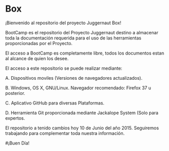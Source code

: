 # Box
¡Bienvenido al repositorio del proyecto Juggernaut Box!

BootCamp es el repositorio del Proyecto Juggernaut destino a almacenar toda la documentación requerida para el uso de las herramientas proporcionadas por el Proyecto.

El acceso a BootCamp es completamente libre, todos los documentos estan al alcance de quien los desee.

El acceso a este repositorio se puede realizar mediante:

A. Dispositivos moviles (Versiones de navegadores actualizados).

B. Windows, OS X, GNU/Linux. Navegador recomendado: Firefox 37 u posterior.

C. Aplicativo GitHub para diversas Plataformas.

D. Herramienta Git proporcionada mediante Jackalope System (Solo para expertos.
      
El repositorio a tenido cambios hoy 10 de Junio del año 2015.
Seguiremos trabajando para complementar toda nuestra información.


#¡Buen Día!
